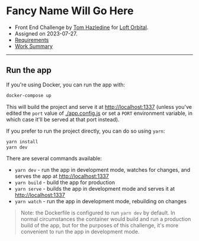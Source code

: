 # Fancy Name Will Go Here

* Front End Challenge by [Tom Hazledine](https://tomhazledine.com) for [Loft Orbital](https://loftorbital.com/).
* Assigned on 2023-07-27.
* [Requirements](./CHALLENGE.md)
* [Work Summary](./WORK_SUMMARY.md)

---

## Run the app

If you're using Docker, you can run the app with:

```bash
docker-compose up
```

This will build the project and serve it at [http://localhost:1337](http://localhost:1337) (unless you've edited the `port` value of [./app.config.js](./app.config.js) or set a `PORT` environment variable, in which case it'll be served at that port instead).

If you prefer to run the project directly, you can do so using `yarn`:

```bash
yarn install
yarn dev
```

There are several commands available:

* `yarn dev` - run the app in development mode, watches for changes, and serves the app at [http://localhost:1337](http://localhost:1337)
* `yarn build` - build the app for production
* `yarn serve` - builds the app in development mode and serves it at [http://localhost:1337](http://localhost:1337)
* `yarn watch` - run the app in development mode, rebuilding on changes

> Note: the Dockerfile is configured to run `yarn dev` by default. In normal circumstances the container would build and run a production build of the app, but for the purposes of this challenge, it's more convenient to run the app in development mode.